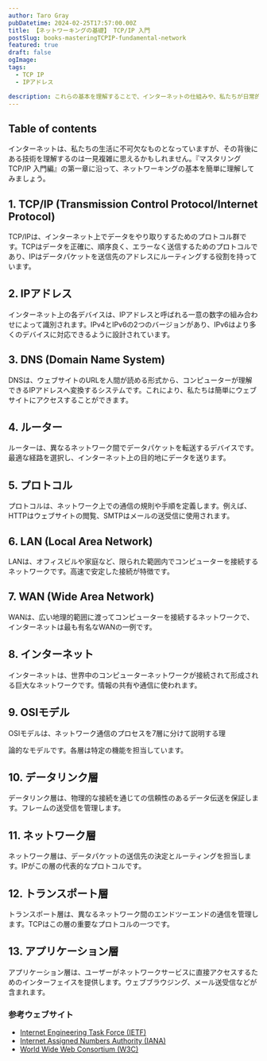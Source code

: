 ```yaml
---
author: Taro Gray
pubDatetime: 2024-02-25T17:57:00.00Z
title: 【ネットワーキングの基礎】 TCP/IP 入門
postSlug: books-masteringTCPIP-fundamental-network
featured: true
draft: false
ogImage:
tags:
  - TCP IP
  - IPアドレス

description: これらの基本を理解することで、インターネットの仕組みや、私たちが日常的に使用しているデジタルデバイスの通信方法についての洞察が深まります。
---
```


## Table of contents

インターネットは、私たちの生活に不可欠なものとなっていますが、その背後にある技術を理解するのは一見複雑に思えるかもしれません。『マスタリングTCP/IP 入門編』の第一章に沿って、ネットワーキングの基本を簡単に理解してみましょう。

## 1. TCP/IP (Transmission Control Protocol/Internet Protocol)

TCP/IPは、インターネット上でデータをやり取りするためのプロトコル群です。TCPはデータを正確に、順序良く、エラーなく送信するためのプロトコルであり、IPはデータパケットを送信先のアドレスにルーティングする役割を持っています。

## 2. IPアドレス

インターネット上の各デバイスは、IPアドレスと呼ばれる一意の数字の組み合わせによって識別されます。IPv4とIPv6の2つのバージョンがあり、IPv6はより多くのデバイスに対応できるように設計されています。

## 3. DNS (Domain Name System)

DNSは、ウェブサイトのURLを人間が読める形式から、コンピューターが理解できるIPアドレスへ変換するシステムです。これにより、私たちは簡単にウェブサイトにアクセスすることができます。

## 4. ルーター

ルーターは、異なるネットワーク間でデータパケットを転送するデバイスです。最適な経路を選択し、インターネット上の目的地にデータを送ります。

## 5. プロトコル

プロトコルは、ネットワーク上での通信の規則や手順を定義します。例えば、HTTPはウェブサイトの閲覧、SMTPはメールの送受信に使用されます。

## 6. LAN (Local Area Network)

LANは、オフィスビルや家庭など、限られた範囲内でコンピューターを接続するネットワークです。高速で安定した接続が特徴です。

## 7. WAN (Wide Area Network)

WANは、広い地理的範囲に渡ってコンピューターを接続するネットワークで、インターネットは最も有名なWANの一例です。

## 8. インターネット

インターネットは、世界中のコンピューターネットワークが接続されて形成される巨大なネットワークです。情報の共有や通信に使われます。

## 9. OSIモデル

OSIモデルは、ネットワーク通信のプロセスを7層に分けて説明する理

論的なモデルです。各層は特定の機能を担当しています。

## 10. データリンク層

データリンク層は、物理的な接続を通じての信頼性のあるデータ伝送を保証します。フレームの送受信を管理します。

## 11. ネットワーク層

ネットワーク層は、データパケットの送信先の決定とルーティングを担当します。IPがこの層の代表的なプロトコルです。

## 12. トランスポート層

トランスポート層は、異なるネットワーク間のエンドツーエンドの通信を管理します。TCPはこの層の重要なプロトコルの一つです。

## 13. アプリケーション層

アプリケーション層は、ユーザーがネットワークサービスに直接アクセスするためのインターフェイスを提供します。ウェブブラウジング、メール送受信などが含まれます。

### 参考ウェブサイト

- [Internet Engineering Task Force (IETF)](https://www.ietf.org/)
- [Internet Assigned Numbers Authority (IANA)](https://www.iana.org/)
- [World Wide Web Consortium (W3C)](https://www.w3.org/)
